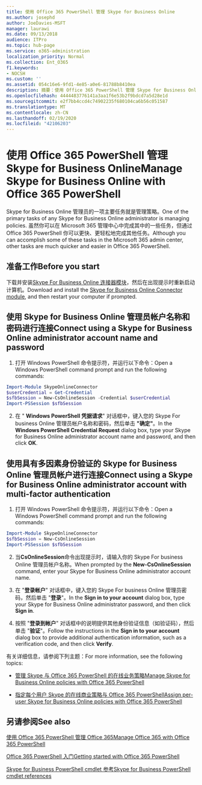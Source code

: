 ```yaml
---
title: 使用 Office 365 PowerShell 管理 Skype for Business Online
ms.author: josephd
author: JoeDavies-MSFT
manager: laurawi
ms.date: 09/13/2018
audience: ITPro
ms.topic: hub-page
ms.service: o365-administration
localization_priority: Normal
ms.collection: Ent_O365
f1.keywords:
- NOCSH
ms.custom: ''
ms.assetid: 054c16e6-9fd1-4e85-a0e6-81788b8410ea
description: 摘要：使用 Office 365 PowerShell 管理 Skype for Business Online 策略、每用户策略和会议设置。
ms.openlocfilehash: 4444483776141a3aa1f6e53b2f9bdcd7a5d28e1d
ms.sourcegitcommit: e2f7bb4ccd4c74902235f680104ca6b56c051587
ms.translationtype: MT
ms.contentlocale: zh-CN
ms.lasthandoff: 02/19/2020
ms.locfileid: "42106203"
---
```

# <a name="manage-skype-for-business-online-with-office-365-powershell"></a><span data-ttu-id="e1145-103">使用 Office 365 PowerShell 管理 Skype for Business Online</span><span class="sxs-lookup"><span data-stu-id="e1145-103">Manage Skype for Business Online with Office 365 PowerShell</span></span>

<span data-ttu-id="e1145-104">Skype for Business Online 管理员的一项主要任务就是管理策略。</span><span class="sxs-lookup"><span data-stu-id="e1145-104">One of the primary tasks of any Skype for Business Online administrator is managing policies.</span></span> <span data-ttu-id="e1145-105">虽然你可以在 Microsoft 365 管理中心中完成其中的一些任务，但通过 Office 365 PowerShell 你可以更快、更轻松地完成其他任务。</span><span class="sxs-lookup"><span data-stu-id="e1145-105">Although you can accomplish some of these tasks in the Microsoft 365 admin center, other tasks are much quicker and easier in Office 365 PowerShell.</span></span> 

## <a name="before-you-start"></a><span data-ttu-id="e1145-106">准备工作</span><span class="sxs-lookup"><span data-stu-id="e1145-106">Before you start</span></span>

<span data-ttu-id="e1145-107">下载并安装[Skype For Business Online 连接器模块](https://www.microsoft.com/download/details.aspx?id=39366)，然后在出现提示时重新启动计算机。</span><span class="sxs-lookup"><span data-stu-id="e1145-107">Download and install the [Skype for Business Online Connector module](https://www.microsoft.com/download/details.aspx?id=39366), and then restart your computer if prompted.</span></span>


## <a name="connect-using-a-skype-for-business-online-administrator-account-name-and-password"></a><span data-ttu-id="e1145-108">使用 Skype for Business Online 管理员帐户名称和密码进行连接</span><span class="sxs-lookup"><span data-stu-id="e1145-108">Connect using a Skype for Business Online administrator account name and password</span></span>

1. <span data-ttu-id="e1145-109">打开 Windows PowerShell 命令提示符，并运行以下命令：</span><span class="sxs-lookup"><span data-stu-id="e1145-109">Open a Windows PowerShell command prompt and run the following commands:</span></span> 
    
  ```powershell
  Import-Module SkypeOnlineConnector
  $userCredential = Get-Credential
  $sfbSession = New-CsOnlineSession -Credential $userCredential
  Import-PSSession $sfbSession
  ```

2. <span data-ttu-id="e1145-110">在 " **Windows PowerShell 凭据请求**" 对话框中，键入您的 Skype For business Online 管理员帐户名称和密码，然后单击 **"确定"**。</span><span class="sxs-lookup"><span data-stu-id="e1145-110">In the **Windows PowerShell Credential Request** dialog box, type your Skype for Business Online administrator account name and password, and then click **OK**.</span></span>


## <a name="connect-using-a-skype-for-business-online-administrator-account-with-multi-factor-authentication"></a><span data-ttu-id="e1145-111">使用具有多因素身份验证的 Skype for Business Online 管理员帐户进行连接</span><span class="sxs-lookup"><span data-stu-id="e1145-111">Connect using a Skype for Business Online administrator account with multi-factor authentication</span></span>

1. <span data-ttu-id="e1145-112">打开 Windows PowerShell 命令提示符，并运行以下命令：</span><span class="sxs-lookup"><span data-stu-id="e1145-112">Open a Windows PowerShell command prompt and run the following commands:</span></span>

  ```powershell
  Import-Module SkypeOnlineConnector
  $sfbSession = New-CsOnlineSession
  Import-PSSession $sfbSession
  ```

2. <span data-ttu-id="e1145-113">当**CsOnlineSession**命令出现提示时，请输入你的 Skype For business Online 管理员帐户名称。</span><span class="sxs-lookup"><span data-stu-id="e1145-113">When prompted by the **New-CsOnlineSession** command, enter your Skype for Business Online administrator account name.</span></span>

3. <span data-ttu-id="e1145-114">在 "**登录帐户**" 对话框中，键入您的 Skype For business Online 管理员密码，然后单击 "**登录**"。</span><span class="sxs-lookup"><span data-stu-id="e1145-114">In the **Sign in to your account** dialog box, type your Skype for Business Online administrator password, and then click **Sign in**.</span></span>

4. <span data-ttu-id="e1145-115">按照 "**登录到帐户**" 对话框中的说明提供其他身份验证信息（如验证码），然后单击 "**验证**"。</span><span class="sxs-lookup"><span data-stu-id="e1145-115">Follow the instructions in the **Sign in to your account** dialog box to provide additional authentication information, such as a verification code, and then click **Verify**.</span></span>

<span data-ttu-id="e1145-116">有关详细信息，请参阅下列主题：</span><span class="sxs-lookup"><span data-stu-id="e1145-116">For more information, see the following topics:</span></span>
  
- [<span data-ttu-id="e1145-117">管理 Skype 与 Office 365 PowerShell 的在线业务策略</span><span class="sxs-lookup"><span data-stu-id="e1145-117">Manage Skype for Business Online policies with Office 365 PowerShell</span></span>](manage-skype-for-business-online-policies-with-office-365-powershell.md)
    
- [<span data-ttu-id="e1145-118">指定每个用户 Skype 的在线商业策略与 Office 365 PowerShell</span><span class="sxs-lookup"><span data-stu-id="e1145-118">Assign per-user Skype for Business Online policies with Office 365 PowerShell</span></span>](assign-per-user-skype-for-business-online-policies-with-office-365-powershell.md)
    
## <a name="see-also"></a><span data-ttu-id="e1145-119">另请参阅</span><span class="sxs-lookup"><span data-stu-id="e1145-119">See also</span></span>

[<span data-ttu-id="e1145-120">使用 Office 365 PowerShell 管理 Office 365</span><span class="sxs-lookup"><span data-stu-id="e1145-120">Manage Office 365 with Office 365 PowerShell</span></span>](manage-office-365-with-office-365-powershell.md)
  
[<span data-ttu-id="e1145-121">Office 365 PowerShell 入门</span><span class="sxs-lookup"><span data-stu-id="e1145-121">Getting started with Office 365 PowerShell</span></span>](getting-started-with-office-365-powershell.md)

[<span data-ttu-id="e1145-122">Skype for Business PowerShell cmdlet 参考</span><span class="sxs-lookup"><span data-stu-id="e1145-122">Skype for Business PowerShell cmdlet references</span></span>](https://docs.microsoft.com/powershell/module/skype/?view=skype-ps)

